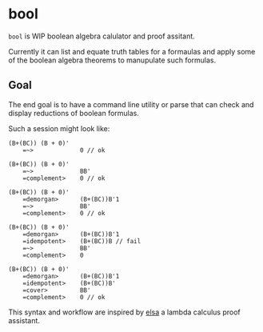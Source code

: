 # bool

`bool` is WIP boolean algebra calulator and proof assitant.

Currently it can list and equate truth tables for a formaulas and apply some of
the boolean algebra theorems to manupulate such formulas.

## Goal

The end goal is to have a command line utility or parse that can check and
display reductions of boolean formulas.

Such a session might look like:


```
(B+(BC)) (B + 0)'
    =~>             0 // ok
```

```
(B+(BC)) (B + 0)'
    =~>             BB'
    =complement>    0 // ok
```

```
(B+(BC)) (B + 0)'
    =demorgan>      (B+(BC))B'1
    =~>             BB'
    =complement>    0 // ok
```

```
(B+(BC)) (B + 0)'
    =demorgan>      (B+(BC))B'1
    =idempotent>    (B+(BC))B // fail
    =~>             BB'
    =complement>    0
```

```
(B+(BC)) (B + 0)'
    =demorgan>      (B+(BC))B'1
    =idempotent>    (B+(BC))B'
    =cover>         BB'
    =complement>    0 // ok
```

This syntax and workflow are inspired by
[elsa](https://github.com/ucsd-progsys/elsa/) a lambda calculus proof
assistant.

